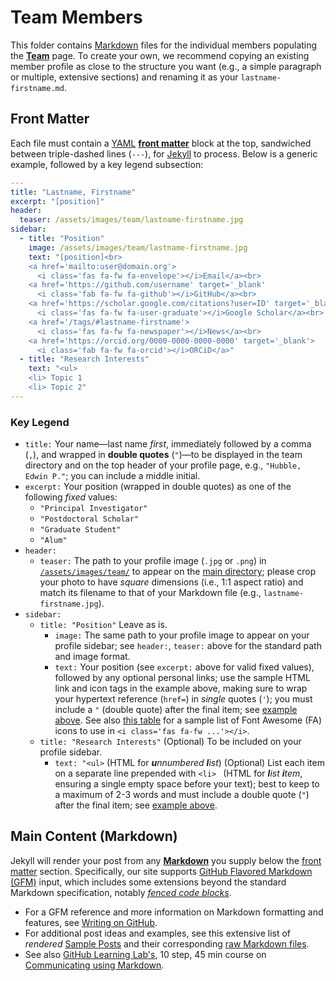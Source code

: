 # Team Members
This folder contains [Markdown](https://www.markdownguide.org/) files for the individual members populating the [**Team**](https://unlv-spfg.github.io/team/) page.
To create your own, we recommend copying an existing member profile as close to the structure you want (e.g., a simple paragraph or multiple, extensive sections) and renaming it as your `lastname-firstname.md`.


## Front Matter
Each file must contain a [YAML](https://yaml.org/) [**front matter**](https://jekyllrb.com/docs/front-matter/) block at the top, sandwiched between triple-dashed lines (`---`), for [Jekyll](https://jekyllrb.com/) to process.
Below is a generic example, followed by a key legend subsection:
```yaml
---
title: "Lastname, Firstname"
excerpt: "[position]"
header:
  teaser: /assets/images/team/lastname-firstname.jpg
sidebar:
  - title: "Position"
    image: /assets/images/team/lastname-firstname.jpg
    text: "[position]<br>
    <a href='mailto:user@domain.org'>
      <i class='fas fa-fw fa-envelope'></i>Email</a><br>
    <a href='https://github.com/username' target='_blank'
      <i class='fab fa-fw fa-github'></i>GitHub</a><br>
    <a href='https://scholar.google.com/citations?user=ID' target='_blank'>
      <i class='fas fa-fw fa-user-graduate'></i>Google Scholar</a><br>
    <a href='/tags/#lastname-firstname'>
      <i class='fas fa-fw fa-newspaper'></i>News</a><br>
    <a href='https://orcid.org/0000-0000-0000-0000' target='_blank'>
      <i class='fab fa-fw fa-orcid'></i>ORCiD</a>"
  - title: "Research Interests"
    text: "<ul>
    <li> Topic 1
    <li> Topic 2"
---
```
### Key Legend
- `title:` Your name—last name *first*, immediately followed by a comma (`,`), and wrapped in **double quotes** (`"`)—to be displayed in the team directory and on the top header of your profile page, e.g., `"Hubble, Edwin P."`; you can include a middle initial.
- `excerpt:` Your position (wrapped in double quotes) as one of the following _fixed_ values:
  - `"Principal Investigator"`
  - `"Postdoctoral Scholar"`
  - `"Graduate Student"`
  - `"Alum"`
- `header:`
  - `teaser:` The path to your profile image (`.jpg` or `.png`) in [`/assets/images/team/`](https://github.com/pfitsplus/pfitsplus.github.io/tree/dev/assets/images/team) to appear on the [main directory](https://pfitsplus.github.io/team/); please crop your photo to have *square* dimensions (i.e., 1:1 aspect ratio) and match its filename to that of your Markdown file (e.g., `lastname-firstname.jpg`).
- `sidebar:`
  - `title: "Position"` Leave as is.
    - `image:` The same path to your profile image to appear on your profile sidebar; see `header:`, `teaser:` above for the standard path and image format.
    - `text:` Your position (see `excerpt:` above for valid fixed values), followed by any optional personal links; use the sample HTML link and icon tags in the example above, making sure to wrap your hypertext reference (`href=`) in *single* quotes (`'`); you must include a `"` (double quote) after the final item; see [example above](#Front-Matter).
    See also [this table](https://www.w3schools.com/icons/fontawesome_icons_webapp.asp) for a sample list of Font Awesome (FA) icons to use in `<i class='fas fa-fw ...'></i>`.
  - `title: "Research Interests"` (Optional) To be included on your profile sidebar.
    - `text: "<ul>` (HTML for _**u**nnumbered **l**ist_) (Optional) List each item on a separate line prepended with `<li> ` (HTML for _**l**ist **i**tem_, ensuring a single empty space before your text); best to keep to a maximum of 2-3 words and must include a double quote (`"`) after the final item; see [example above](#Front-Matter).


## Main Content (Markdown)
Jekyll will render your post from any [**Markdown**](https://www.markdownguide.org/) you supply below the [front matter](#Front-Matter) section.
Specifically, our site supports [GitHub Flavored Markdown (GFM)](https://github.github.com/gfm/) input, which includes some extensions beyond the standard Markdown specification, notably [_fenced code blocks_](https://github.github.com/gfm/#fenced-code-blocks).

- For a GFM reference and more information on Markdown formatting and features, see [Writing on GitHub](https://docs.github.com/en/github/writing-on-github).
- For additional post ideas and examples, see this extensive list of *rendered* [Sample Posts](https://mmistakes.github.io/minimal-mistakes/year-archive/) and their corresponding [raw Markdown files](https://github.com/mmistakes/minimal-mistakes/tree/gh-pages-3.1.6/_posts).
- See also [GitHub Learning Lab's](https://lab.github.com/), 10 step, 45 min course on [Communicating using Markdown](https://lab.github.com/githubtraining/communicating-using-markdown).
